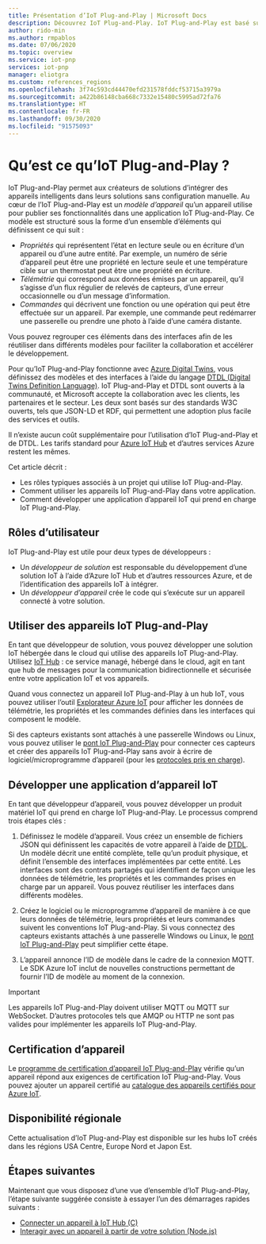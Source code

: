 ```yaml
---
title: Présentation d’IoT Plug-and-Play | Microsoft Docs
description: Découvrez IoT Plug-and-Play. IoT Plug-and-Play est basé sur un langage de modélisation ouvert qui permet aux appareils IoT intelligents de déclarer leurs fonctionnalités. Les appareils IoT présentent cette déclaration, appelée modèle d’appareil, lorsqu’ils se connectent aux solutions cloud. La solution cloud peut ensuite comprendre automatiquement l’appareil et commencer à interagir avec lui, tout cela sans écrire de code.
author: rido-min
ms.author: rmpablos
ms.date: 07/06/2020
ms.topic: overview
ms.service: iot-pnp
services: iot-pnp
manager: eliotgra
ms.custom: references_regions
ms.openlocfilehash: 3f74c593cd44470efd231578fddcf53715a3979a
ms.sourcegitcommit: a422b86148cba668c7332e15480c5995ad72fa76
ms.translationtype: HT
ms.contentlocale: fr-FR
ms.lasthandoff: 09/30/2020
ms.locfileid: "91575093"
---
```

# <a name="what-is-iot-plug-and-play"></a>Qu’est ce qu’IoT Plug-and-Play ?

IoT Plug-and-Play permet aux créateurs de solutions d’intégrer des appareils intelligents dans leurs solutions sans configuration manuelle. Au cœur de l’IoT Plug-and-Play est un _modèle d’appareil_ qu’un appareil utilise pour publier ses fonctionnalités dans une application IoT Plug-and-Play. Ce modèle est structuré sous la forme d’un ensemble d’éléments qui définissent ce qui suit :

- _Propriétés_ qui représentent l’état en lecture seule ou en écriture d’un appareil ou d’une autre entité. Par exemple, un numéro de série d’appareil peut être une propriété en lecture seule et une température cible sur un thermostat peut être une propriété en écriture.
- _Télémétrie_ qui correspond aux données émises par un appareil, qu’il s’agisse d’un flux régulier de relevés de capteurs, d’une erreur occasionnelle ou d’un message d’information.
- _Commandes_ qui décrivent une fonction ou une opération qui peut être effectuée sur un appareil. Par exemple, une commande peut redémarrer une passerelle ou prendre une photo à l’aide d’une caméra distante.

Vous pouvez regrouper ces éléments dans des interfaces afin de les réutiliser dans différents modèles pour faciliter la collaboration et accélérer le développement.

Pour qu’IoT Plug-and-Play fonctionne avec [Azure Digital Twins](../digital-twins/about-digital-twins.md), vous définissez des modèles et des interfaces à l’aide du langage [DTDL (Digital Twins Definition Language)](https://github.com/Azure/opendigitaltwins-dtdl). IoT Plug-and-Play et DTDL sont ouverts à la communauté, et Microsoft accepte la collaboration avec les clients, les partenaires et le secteur. Les deux sont basés sur des standards W3C ouverts, tels que JSON-LD et RDF, qui permettent une adoption plus facile des services et outils.

Il n’existe aucun coût supplémentaire pour l’utilisation d’IoT Plug-and-Play et de DTDL. Les tarifs standard pour [Azure IoT Hub](../iot-hub/about-iot-hub.md) et d’autres services Azure restent les mêmes.

Cet article décrit :

- Les rôles typiques associés à un projet qui utilise IoT Plug-and-Play.
- Comment utiliser les appareils IoT Plug-and-Play dans votre application.
- Comment développer une application d’appareil IoT qui prend en charge IoT Plug-and-Play.

## <a name="user-roles"></a>Rôles d’utilisateur

IoT Plug-and-Play est utile pour deux types de développeurs :

- Un _développeur de solution_ est responsable du développement d’une solution IoT à l’aide d’Azure IoT Hub et d’autres ressources Azure, et de l’identification des appareils IoT à intégrer.
- Un _développeur d’appareil_ crée le code qui s’exécute sur un appareil connecté à votre solution.

## <a name="use-iot-plug-and-play-devices"></a>Utiliser des appareils IoT Plug-and-Play

En tant que développeur de solution, vous pouvez développer une solution IoT hébergée dans le cloud qui utilise des appareils IoT Plug-and-Play. Utilisez [IoT Hub](../iot-hub/about-iot-hub.md) : ce service managé, hébergé dans le cloud, agit en tant que hub de messages pour la communication bidirectionnelle et sécurisée entre votre application IoT et vos appareils.

Quand vous connectez un appareil IoT Plug-and-Play à un hub IoT, vous pouvez utiliser l’outil [Explorateur Azure IoT](./howto-use-iot-explorer.md) pour afficher les données de télémétrie, les propriétés et les commandes définies dans les interfaces qui composent le modèle.

Si des capteurs existants sont attachés à une passerelle Windows ou Linux, vous pouvez utiliser le [pont IoT Plug-and-Play](./concepts-iot-pnp-bridge.md) pour connecter ces capteurs et créer des appareils IoT Plug-and-Play sans avoir à écrire de logiciel/microprogramme d’appareil (pour les [protocoles pris en charge](./concepts-iot-pnp-bridge.md#supported-protocols-and-sensors)).

## <a name="develop-an-iot-device-application"></a>Développer une application d’appareil IoT

En tant que développeur d’appareil, vous pouvez développer un produit matériel IoT qui prend en charge IoT Plug-and-Play. Le processus comprend trois étapes clés :

1. Définissez le modèle d’appareil. Vous créez un ensemble de fichiers JSON qui définissent les capacités de votre appareil à l’aide de [DTDL](https://github.com/Azure/opendigitaltwins-dtdl). Un modèle décrit une entité complète, telle qu’un produit physique, et définit l’ensemble des interfaces implémentées par cette entité. Les interfaces sont des contrats partagés qui identifient de façon unique les données de télémétrie, les propriétés et les commandes prises en charge par un appareil. Vous pouvez réutiliser les interfaces dans différents modèles.

1. Créez le logiciel ou le microprogramme d’appareil de manière à ce que leurs données de télémétrie, leurs propriétés et leurs commandes suivent les conventions IoT Plug-and-Play. Si vous connectez des capteurs existants attachés à une passerelle Windows ou Linux, le [pont IoT Plug-and-Play](./concepts-iot-pnp-bridge.md) peut simplifier cette étape.

1. L’appareil annonce l’ID de modèle dans le cadre de la connexion MQTT. Le SDK Azure IoT inclut de nouvelles constructions permettant de fournir l’ID de modèle au moment de la connexion.

> [!Important]
> Les appareils IoT Plug-and-Play doivent utiliser MQTT ou MQTT sur WebSocket. D’autres protocoles tels que AMQP ou HTTP ne sont pas valides pour implémenter les appareils IoT Plug-and-Play.

## <a name="device-certification"></a>Certification d’appareil

Le [programme de certification d’appareil IoT Plug-and-Play](howto-certify-device.md) vérifie qu’un appareil répond aux exigences de certification IoT Plug-and-Play. Vous pouvez ajouter un appareil certifié au [catalogue des appareils certifiés pour Azure IoT](https://aka.ms/devicecatalog).

## <a name="regional-availability"></a>Disponibilité régionale

Cette actualisation d’IoT Plug-and-Play est disponible sur les hubs IoT créés dans les régions USA Centre, Europe Nord et Japon Est.

## <a name="next-steps"></a>Étapes suivantes

Maintenant que vous disposez d’une vue d’ensemble d’IoT Plug-and-Play, l’étape suivante suggérée consiste à essayer l’un des démarrages rapides suivants :

- [Connecter un appareil à IoT Hub (C)](./quickstart-connect-device-c.md)
- [Interagir avec un appareil à partir de votre solution (Node.js)](./quickstart-service-node.md)


